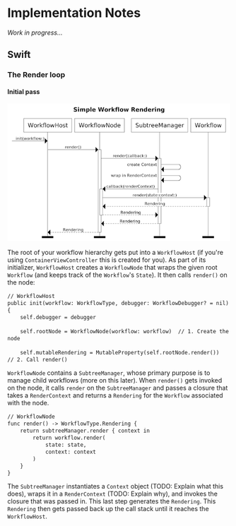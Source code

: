 # Implementation Notes

_Work in progress…_

## Swift

### The Render loop

#### Initial pass

![workflow rendering sequence diagram](../images/swift/workflow_rendering.png)

The root of your workflow hierarchy gets put into a `WorkflowHost` (if you're using `ContainerViewController` this is created for you). As part of its initializer, `WorkflowHost` creates a `WorkflowNode` that wraps the given root `Workflow` (and keeps track of the `Workflow`'s `State`). It then calls `render()` on the node:

```
// WorkflowHost
public init(workflow: WorkflowType, debugger: WorkflowDebugger? = nil) {
    self.debugger = debugger

    self.rootNode = WorkflowNode(workflow: workflow)  // 1. Create the node

    self.mutableRendering = MutableProperty(self.rootNode.render())  // 2. Call render()
```

`WorkflowNode` contains a `SubtreeManager`, whose primary purpose is to manage child workflows (more on this later). When `render()` gets invoked on the node, it calls `render` on the `SubtreeManager` and passes a closure that takes a `RenderContext` and returns a `Rendering` for the `Workflow` associated with the node.

```
// WorkflowNode
func render() -> WorkflowType.Rendering {
    return subtreeManager.render { context in
        return workflow.render(
            state: state,
            context: context
        )
    }
}
```

The `SubtreeManager` instantiates a `Context` object (TODO: Explain what this does), wraps it in a `RenderContext` (TODO: Explain why), and invokes the closure that was passed in. This last step generates the `Rendering`. This `Rendering` then gets passed back up the call stack until it reaches the `WorkflowHost`.
